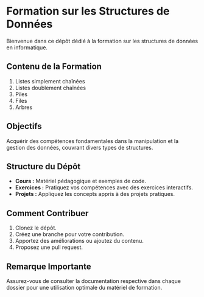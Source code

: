# Formation sur les Structures de Données

Bienvenue dans ce dépôt dédié à la formation sur les structures de données en informatique.

## Contenu de la Formation

1. Listes simplement chaînées
2. Listes doublement chaînées
3. Piles
4. Files
5. Arbres

## Objectifs

Acquérir des compétences fondamentales dans la manipulation et la gestion des données, couvrant divers types de structures.

## Structure du Dépôt

- **Cours :** Matériel pédagogique et exemples de code.
- **Exercices :** Pratiquez vos compétences avec des exercices interactifs.
- **Projets :** Appliquez les concepts appris à des projets pratiques.

## Comment Contribuer

1. Clonez le dépôt.
2. Créez une branche pour votre contribution.
3. Apportez des améliorations ou ajoutez du contenu.
4. Proposez une pull request.

## Remarque Importante

Assurez-vous de consulter la documentation respective dans chaque dossier pour une utilisation optimale du matériel de formation.
